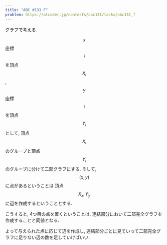 ```yaml
---
title: "ABC #131 F"
problem: https://atcoder.jp/contests/abc131/tasks/abc131_f
---
```

グラフで考える.

$$ x $$ 座標 $$ i $$ を頂点 $$ X_i $$, $$ y $$ 座標 $$ i $$ を頂点 $$ Y_i $$ として, 頂点 $$ X_i $$ のグループと頂点 $$ Y_i $$ のグループに分けて二部グラフにする. そして, $$ (x, y) $$ に点があるということは 頂点 $$ X_x, Y_y $$ に辺を作成するということとする.

こうすると, 4つ目の点を置くということは, 連結部分において二部完全グラフを作成することと同値となる.

よって与えられた点に応じて辺を作成し, 連結部分ごとに見ていって二部完全グラフに足りない辺の数を足していけばいい.
